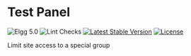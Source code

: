 Test Panel
==========

![Elgg 5.0](https://img.shields.io/badge/Elgg-5.0-green.svg)
![Lint Checks](https://github.com/ColdTrick/test_panel/actions/workflows/lint.yml/badge.svg?event=push)
[![Latest Stable Version](https://poser.pugx.org/coldtrick/test_panel/v/stable.svg)](https://packagist.org/packages/coldtrick/test_panel)
[![License](https://poser.pugx.org/coldtrick/test_panel/license.svg)](https://packagist.org/packages/coldtrick/test_panel)

Limit site access to a special group

